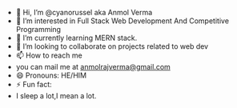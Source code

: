 - 👋 Hi, I’m @cyanorussel aka Anmol Verma
- 👀 I’m interested in Full Stack Web Development And Competitive Programming
- 🌱 I’m currently learning MERN stack.
- 💞️ I’m looking to collaborate on projects related to web dev
- 📫 How to reach me
- you can mail me at anmolrajverma@gmail.com
- 😄 Pronouns: HE/HIM
- ⚡ Fun fact:
- I sleep a lot,I mean a lot.

<!---
cyanorussel/cyanorussel is a ✨ special ✨ repository because its `README.md` (this file) appears on your GitHub profile.
You can click the Preview link to take a look at your changes.
--->
